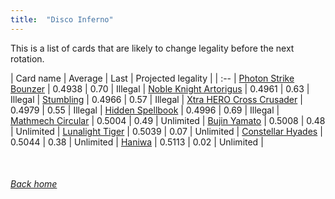 ```yaml
---
title:  "Disco Inferno"
---
```


This is a list of cards that are likely to change legality before the next rotation.

| Card name | Average | Last | Projected legality |
| :-- |
[Photon Strike Bounzer](https://db.ygoprodeck.com/card/?search=Photon%20Strike%20Bounzer) | 0.4938 | 0.70 | Illegal |
[Noble Knight Artorigus](https://db.ygoprodeck.com/card/?search=Noble%20Knight%20Artorigus) | 0.4961 | 0.63 | Illegal |
[Stumbling](https://db.ygoprodeck.com/card/?search=Stumbling) | 0.4966 | 0.57 | Illegal |
[Xtra HERO Cross Crusader](https://db.ygoprodeck.com/card/?search=Xtra%20HERO%20Cross%20Crusader) | 0.4979 | 0.55 | Illegal |
[Hidden Spellbook](https://db.ygoprodeck.com/card/?search=Hidden%20Spellbook) | 0.4996 | 0.69 | Illegal |
[Mathmech Circular](https://db.ygoprodeck.com/card/?search=Mathmech%20Circular) | 0.5004 | 0.49 | Unlimited |
[Bujin Yamato](https://db.ygoprodeck.com/card/?search=Bujin%20Yamato) | 0.5008 | 0.48 | Unlimited |
[Lunalight Tiger](https://db.ygoprodeck.com/card/?search=Lunalight%20Tiger) | 0.5039 | 0.07 | Unlimited |
[Constellar Hyades](https://db.ygoprodeck.com/card/?search=Constellar%20Hyades) | 0.5044 | 0.38 | Unlimited |
[Haniwa](https://db.ygoprodeck.com/card/?search=Haniwa) | 0.5113 | 0.02 | Unlimited |

<br>

###### [Back home](index)